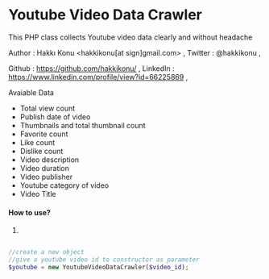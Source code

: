 Youtube Video Data Crawler
==========================

This PHP class collects Youtube video data clearly and without headache

Author        : Hakkı Konu <hakkikonu[at sign]gmail.com> ,
Twitter       : @hakkikonu , 

Github        : https://github.com/hakkikonu/ ,
LinkedIn      : https://www.linkedin.com/profile/view?id=66225869 ,


Avaiable Data
- Total view count
- Publish date of video
- Thumbnails and total thumbnail count
- Favorite count
- Like count
- Dislike count
- Video description
- Video duration
- Video publisher
- Youtube category of video
- Video Title

#### How to use?
1)
```php

//create a new object
//give a youtube video id to constructor as parameter
$youtube = new YoutubeVideoDataCrawler($video_id);

```


